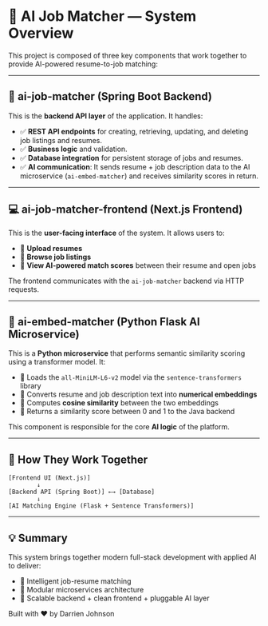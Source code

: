 # 🧠 AI Job Matcher — System Overview

This project is composed of three key components that work together to provide AI-powered resume-to-job matching:

---

## 🔧 ai-job-matcher (Spring Boot Backend)

This is the **backend API layer** of the application. It handles:

- ✅ **REST API endpoints** for creating, retrieving, updating, and deleting job listings and resumes.
- ✅ **Business logic** and validation.
- ✅ **Database integration** for persistent storage of jobs and resumes.
- ✅ **AI communication**: It sends resume + job description data to the AI microservice (`ai-embed-matcher`) and receives similarity scores in return.

---

## 💻 ai-job-matcher-frontend (Next.js Frontend)

This is the **user-facing interface** of the system. It allows users to:

- 📄 **Upload resumes**
- 💼 **Browse job listings**
- 🤖 **View AI-powered match scores** between their resume and open jobs

The frontend communicates with the `ai-job-matcher` backend via HTTP requests.

---

## 🧠 ai-embed-matcher (Python Flask AI Microservice)

This is a **Python microservice** that performs semantic similarity scoring using a transformer model. It:

- 🧩 Loads the `all-MiniLM-L6-v2` model via the `sentence-transformers` library
- 🧮 Converts resume and job description text into **numerical embeddings**
- 📏 Computes **cosine similarity** between the two embeddings
- 🔁 Returns a similarity score between 0 and 1 to the Java backend

This component is responsible for the core **AI logic** of the platform.

---

## 🔗 How They Work Together

```
[Frontend UI (Next.js)]
        ↓
[Backend API (Spring Boot)] ←→ [Database]
        ↓
[AI Matching Engine (Flask + Sentence Transformers)]
```

---

## 💡 Summary

This system brings together modern full-stack development with applied AI to deliver:
- 🚀 Intelligent job-resume matching
- 🔗 Modular microservices architecture
- 🧱 Scalable backend + clean frontend + pluggable AI layer

Built with ❤️ by Darrien Johnson

